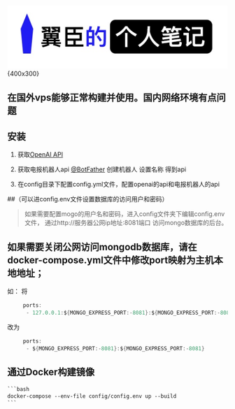 ![logo](hello.png){400x300}
## 在国外vps能够正常构建并使用。国内网络环境有点问题
## 安装
1. 获取[OpenAI API](https://openai.com/api/) 

2. 获取电报机器人api [@BotFather](https://t.me/BotFather)
    创建机器人
    设置名称
    得到api
    
3. 在config目录下配置config.yml文件，配置openai的api和电报机器人的api

##（可以进config.env文件设置数据库的访问用户和密码）
> 如果需要配置mogo的用户名和密码，进入config文件夹下编辑config.env文件，
通过http://服务器公网ip地址:8081端口 访问mongo数据库的后台。


## 如果需要关闭公网访问mongodb数据库，请在docker-compose.yml文件中修改port映射为主机本地地址；
如：
将
```d
     ports:
      - 127.0.0.1:${MONGO_EXPRESS_PORT:-8081}:${MONGO_EXPRESS_PORT:-8081}
```


 改为
    
```d
     ports:
      - ${MONGO_EXPRESS_PORT:-8081}:${MONGO_EXPRESS_PORT:-8081}
```



## 通过Docker构建镜像
    ```bash
    docker-compose --env-file config/config.env up --build
    ```


